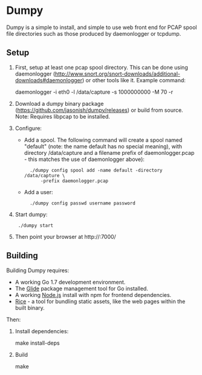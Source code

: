 # Dumpy

Dumpy is a simple to install, and simple to use web front end for PCAP
spool file directories such as those produced by daemonlogger or
tcpdump.

## Setup

1. First, setup at least one pcap spool directory.  This can be done
  using daemonlogger
  (http://www.snort.org/snort-downloads/additional-downloads#daemonlogger)
  or other tools like it.  Example command:

      daemonlogger -i eth0 -l /data/capture -s 1000000000 -M 70 -r

2. Download a dumpy binary package
  (https://github.com/jasonish/dumpy/releases) or build from source.
  Note: Requires libpcap to be installed.

3. Configure:

	* Add a spool.  The following command will create a spool named
      "default" (note: the name default has no special meaning), with
      directory /data/capture and a filename prefix of
      daemonlogger.pcap - this matches the use of daemonlogger above):


			./dumpy config spool add -name default -directory /data/capture \
			    -prefix daemonlogger.pcap

    * Add a user:

			./dumpy config passwd username password

4. Start dumpy:

		./dumpy start

5. Then point your browser at http://<hostname>:7000/

## Building

Building Dumpy requires:
- A working Go 1.7 development environment.
- The [Glide](https://github.com/Masterminds/glide) package management tool
  for Go installed.
- A working [Node.js](https://nodejs.org/en/) install with npm for frontend
  dependencies.
- [Rice](https://github.com/GeertJohan/go.rice) - a tool for bundling static
  assets, like the web pages within the built binary.

Then:

1. Install dependencies:

    make install-deps

2. Build

    make
